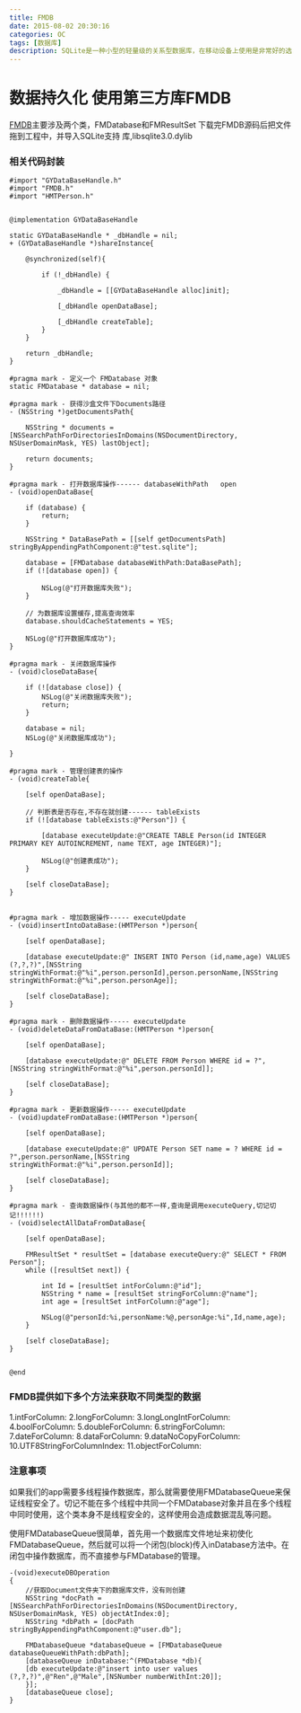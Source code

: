 ```yaml
---
title: FMDB
date: 2015-08-02 20:30:16
categories: OC
tags: [数据库] 
description: SQLite是一种小型的轻量级的关系型数据库，在移动设备上使用是非常好的选择，无论是Android还是IOS，都内置了SQLite数据库，现在的版本都是SQLite3。在IOS中使用SQLite如果使用SDK提供的方法，感觉使用很不方便，今天就讲讲一个针对IOS的SQlite API封装的第三方库FMDB，FMDB对SDK中的API做了一层封装，使之使用OC来访问，使用方便而且更熟悉。
---
```


# 数据持久化 使用第三方库FMDB
[FMDB](https://github.com/ccgus/fmdb)主要涉及两个类，FMDatabase和FMResultSet 下载完FMDB源码后把文件拖到工程中，并导入SQLite支持        库,libsqlite3.0.dylib
### 相关代码封装
```
#import "GYDataBaseHandle.h"
#import "FMDB.h"
#import "HMTPerson.h"


@implementation GYDataBaseHandle

static GYDataBaseHandle * _dbHandle = nil;
+ (GYDataBaseHandle *)shareInstance{

    @synchronized(self){

        if (!_dbHandle) {

            _dbHandle = [[GYDataBaseHandle alloc]init];

            [_dbHandle openDataBase];

            [_dbHandle createTable];
        }
    }

    return _dbHandle;
}

#pragma mark - 定义一个 FMDatabase 对象
static FMDatabase * database = nil;

#pragma mark - 获得沙盒文件下Documents路径
- (NSString *)getDocumentsPath{

    NSString * documents = [NSSearchPathForDirectoriesInDomains(NSDocumentDirectory, NSUserDomainMask, YES) lastObject];

    return documents;
}

#pragma mark - 打开数据库操作------ databaseWithPath   open
- (void)openDataBase{

    if (database) {
        return;
    }

    NSString * DataBasePath = [[self getDocumentsPath] stringByAppendingPathComponent:@"test.sqlite"];

    database = [FMDatabase databaseWithPath:DataBasePath];
    if (![database open]) {

        NSLog(@"打开数据库失败");
    }

    // 为数据库设置缓存,提高查询效率
    database.shouldCacheStatements = YES;

    NSLog(@"打开数据库成功");
}

#pragma mark - 关闭数据库操作
- (void)closeDataBase{

    if (![database close]) {
        NSLog(@"关闭数据库失败");
        return;
    }

    database = nil;
    NSLog(@"关闭数据库成功");

}

#pragma mark - 管理创建表的操作
- (void)createTable{

    [self openDataBase];

    // 判断表是否存在,不存在就创建------ tableExists
    if (![database tableExists:@"Person"]) {

        [database executeUpdate:@"CREATE TABLE Person(id INTEGER PRIMARY KEY AUTOINCREMENT, name TEXT, age INTEGER)"];

        NSLog(@"创建表成功");
    }

    [self closeDataBase];
}


#pragma mark - 增加数据操作----- executeUpdate
- (void)insertIntoDataBase:(HMTPerson *)person{

    [self openDataBase];

    [database executeUpdate:@" INSERT INTO Person (id,name,age) VALUES (?,?,?)",[NSString stringWithFormat:@"%i",person.personId],person.personName,[NSString stringWithFormat:@"%i",person.personAge]];

    [self closeDataBase];
}

#pragma mark - 删除数据操作----- executeUpdate
- (void)deleteDataFromDataBase:(HMTPerson *)person{

    [self openDataBase];

    [database executeUpdate:@" DELETE FROM Person WHERE id = ?",[NSString stringWithFormat:@"%i",person.personId]];

    [self closeDataBase];
}

#pragma mark - 更新数据操作----- executeUpdate
- (void)updateFromDataBase:(HMTPerson *)person{

    [self openDataBase];

    [database executeUpdate:@" UPDATE Person SET name = ? WHERE id = ?",person.personName,[NSString stringWithFormat:@"%i",person.personId]];

    [self closeDataBase];
}

#pragma mark - 查询数据操作(与其他的都不一样,查询是调用executeQuery,切记切记!!!!!!)
- (void)selectAllDataFromDataBase{

    [self openDataBase];

    FMResultSet * resultSet = [database executeQuery:@" SELECT * FROM Person"];
    while ([resultSet next]) {

        int Id = [resultSet intForColumn:@"id"];
        NSString * name = [resultSet stringForColumn:@"name"];
        int age = [resultSet intForColumn:@"age"];

        NSLog(@"personId:%i,personName:%@,personAge:%i",Id,name,age);
    }

    [self closeDataBase];
}


@end
```
### FMDB提供如下多个方法来获取不同类型的数据
1.intForColumn:
2.longForColumn:
3.longLongIntForColumn:
4.boolForColumn:
5.doubleForColumn:
6.stringForColumn:
7.dateForColumn:
8.dataForColumn:
9.dataNoCopyForColumn:
10.UTF8StringForColumnIndex:
11.objectForColumn:

### 注意事项
如果我们的app需要多线程操作数据库，那么就需要使用FMDatabaseQueue来保证线程安全了。切记不能在多个线程中共同一个FMDatabase对象并且在多个线程中同时使用，这个类本身不是线程安全的，这样使用会造成数据混乱等问题。

使用FMDatabaseQueue很简单，首先用一个数据库文件地址来初使化FMDatabaseQueue，然后就可以将一个闭包(block)传入inDatabase方法中。在闭包中操作数据库，而不直接参与FMDatabase的管理。

```
-(void)executeDBOperation  
{  
    //获取Document文件夹下的数据库文件，没有则创建  
    NSString *docPath = [NSSearchPathForDirectoriesInDomains(NSDocumentDirectory, NSUserDomainMask, YES) objectAtIndex:0];  
    NSString *dbPath = [docPath stringByAppendingPathComponent:@"user.db"];  

    FMDatabaseQueue *databaseQueue = [FMDatabaseQueue databaseQueueWithPath:dbPath];  
    [databaseQueue inDatabase:^(FMDatabase *db){  
    [db executeUpdate:@"insert into user values (?,?,?)",@"Ren",@"Male",[NSNumber numberWithInt:20]];  
    }];  
    [databaseQueue close];  
}  
```



